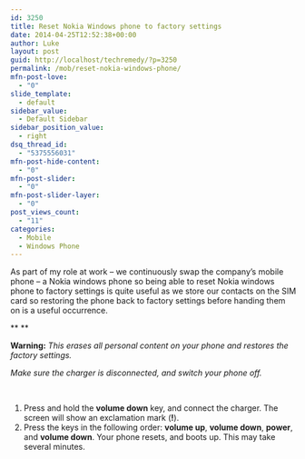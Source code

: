 ```yaml
---
id: 3250
title: Reset Nokia Windows phone to factory settings
date: 2014-04-25T12:52:38+00:00
author: Luke
layout: post
guid: http://localhost/techremedy/?p=3250
permalink: /mob/reset-nokia-windows-phone/
mfn-post-love:
  - "0"
slide_template:
  - default
sidebar_value:
  - Default Sidebar
sidebar_position_value:
  - right
dsq_thread_id:
  - "5375556031"
mfn-post-hide-content:
  - "0"
mfn-post-slider:
  - "0"
mfn-post-slider-layer:
  - "0"
post_views_count:
  - "11"
categories:
  - Mobile
  - Windows Phone
---
```

As part of my role at work – we continuously swap the company’s mobile phone – a Nokia windows phone so being able to reset Nokia windows phone to factory settings is quite useful as we store our contacts on the SIM card so restoring the phone back to factory settings before handing them on is a useful occurrence.

** **

**Warning:** _This erases all personal content on your phone and restores the factory settings._

_Make sure the charger is disconnected, and switch your phone off._

&nbsp;

  1. Press and hold the **volume down** key, and connect the charger. The screen will show an exclamation mark (**!**).
  2. Press the keys in the following order: **volume up**, **volume down**, **power**, and **volume down**. Your phone resets, and boots up. This may take several minutes.